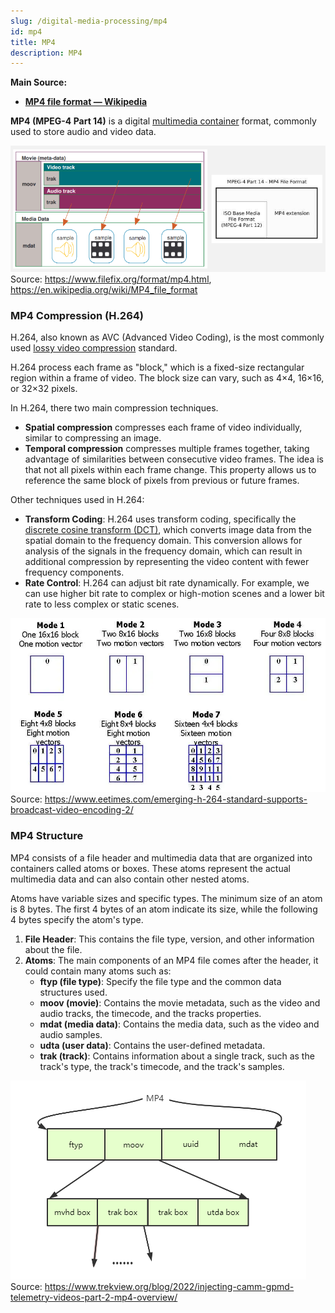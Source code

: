 ```yaml
---
slug: /digital-media-processing/mp4
id: mp4
title: MP4
description: MP4
---
```


**Main Source:**

- **[MP4 file format — Wikipedia](https://en.wikipedia.org/wiki/MP4_file_format)**

**MP4 (MPEG-4 Part 14)** is a digital [multimedia container](<(/digital-media-processing/ogg-vorbis#media-container)>) format, commonly used to store audio and video data.

![MP4 as a multimedia container](./mp4-container.png)  
Source: https://www.filefix.org/format/mp4.html, https://en.wikipedia.org/wiki/MP4_file_format

### MP4 Compression (H.264)

H.264, also known as AVC (Advanced Video Coding), is the most commonly used [lossy video compression](/digital-signal-processing/compression#lossy-compression) standard.

H.264 process each frame as "block," which is a fixed-size rectangular region within a frame of video. The block size can vary, such as 4×4, 16×16, or 32×32 pixels.

In H.264, there two main compression techniques.

- **Spatial compression** compresses each frame of video individually, similar to compressing an image.
- **Temporal compression** compresses multiple frames together, taking advantage of similarities between consecutive video frames. The idea is that not all pixels within each frame change. This property allows us to reference the same block of pixels from previous or future frames.

Other techniques used in H.264:

- **Transform Coding**: H.264 uses transform coding, specifically the [discrete cosine transform (DCT)](/digital-signal-processing/discrete-cosine-transform), which converts image data from the spatial domain to the frequency domain. This conversion allows for analysis of the signals in the frequency domain, which can result in additional compression by representing the video content with fewer frequency components.
- **Rate Control**: H.264 can adjust bit rate dynamically. For example, we can use higher bit rate to complex or high-motion scenes and a lower bit rate to less complex or static scenes.

![MP4 block](./mp4-block.webp)  
Source: https://www.eetimes.com/emerging-h-264-standard-supports-broadcast-video-encoding-2/

### MP4 Structure

MP4 consists of a file header and multimedia data that are organized into containers called atoms or boxes. These atoms represent the actual multimedia data and can also contain other nested atoms.

Atoms have variable sizes and specific types. The minimum size of an atom is 8 bytes. The first 4 bytes of an atom indicate its size, while the following 4 bytes specify the atom's type.

1. **File Header**: This contains the file type, version, and other information about the file.
2. **Atoms**: The main components of an MP4 file comes after the header, it could contain many atoms such as:
   - **ftyp (file type)**: Specify the file type and the common data structures used.
   - **moov (movie)**: Contains the movie metadata, such as the video and audio tracks, the timecode, and the tracks properties.
   - **mdat (media data)**: Contains the media data, such as the video and audio samples.
   - **udta (user data)**: Contains the user-defined metadata.
   - **trak (track)**: Contains information about a single track, such as the track's type, the track's timecode, and the track's samples.

![Structure of MP4 file](./mp4-structure.png)  
Source: https://www.trekview.org/blog/2022/injecting-camm-gpmd-telemetry-videos-part-2-mp4-overview/
